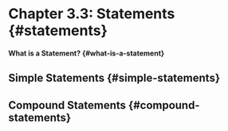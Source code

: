 # Chapter 3.3: Statements {#statements}

#### What is a Statement? {#what-is-a-statement}

## Simple Statements {#simple-statements}

## Compound Statements {#compound-statements}



